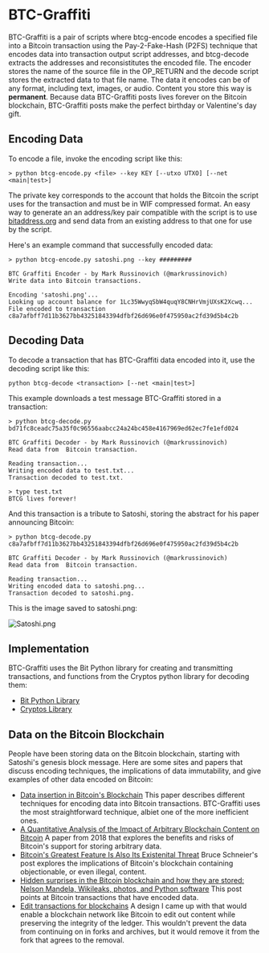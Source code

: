 # BTC-Graffiti

BTC-Graffiti is a pair of scripts where btcg-encode encodes a specified file into a Bitcoin transaction using the Pay-2-Fake-Hash (P2FS) technique that encodes data 
into transaction output script addresses, and btcg-decode extracts the addresses and reconsistitutes the encoded file. The encoder stores the name of the source file 
in the OP_RETURN and the decode script stores the extracted data to that file name. The data it encodes can be of any format, 
including text, images, or audio. Content you store this way is **permanent**. Because data BTC-Graffiti posts lives forever on the Bitcoin blockchain, BTC-Graffiti posts make
the perfect birthday or Valentine's day gift. 

## Encoding Data
To encode a file, invoke the encoding script like this:

    > python btcg-encode.py <file> --key KEY [--utxo UTXO] [--net <main|test>]

The private key corresponds to the account that holds the Bitcoin the script uses for the transaction and must be in WIF compressed format. An easy way to generate an 
an address/key pair compatible with the script is to use [bitaddress.org](http://bitaddress.org) and send data from an existing address to that one for use by the script. 

Here's an example command that successfully encoded data:

    > python btcg-encode.py satoshi.png --key #########
    
    BTC Graffiti Encoder - by Mark Russinovich (@markrussinovich)
    Write data into Bitcoin transactions.

    Encoding 'satoshi.png'...
    Looking up account balance for 1Lc35WwyqSbW4quqY8CNHrVmjUXsK2Xcwq...
    File encoded to transaction c8a7afbff7d11b3627bb43251843394dfbf26d696e0f475950ac2fd39d5b4c2b


## Decoding Data
To decode a transaction that has BTC-Graffiti data encoded into it, use the decoding script like this:

    python btcg-decode <transaction> [--net <main|test>]
    
This example downloads a test message BTC-Graffiti stored in a transaction: 

    > python btcg-decode.py bd71fc8ceadc75a35f0c96556aabcc24a24bc458e4167969ed62ec7fe1efd024
    
    BTC Graffiti Decoder - by Mark Russinovich (@markrussinovich)
    Read data from  Bitcoin transaction.

    Reading transaction...
    Writing encoded data to test.txt...
    Transaction decoded to test.txt.
    
    > type test.txt
    BTCG lives forever!
    
And this transaction is a tribute to Satoshi, storing the abstract for his paper announcing Bitcoin: 

    > python btcg-decode.py c8a7afbff7d11b3627bb43251843394dfbf26d696e0f475950ac2fd39d5b4c2b

    BTC Graffiti Decoder - by Mark Russinovich (@markrussinovich)
    Read data from  Bitcoin transaction.

    Reading transaction...
    Writing encoded data to satoshi.png...
    Transaction decoded to satoshi.png.

This is the image saved to satoshi.png:

![Satoshi.png](/Satoshi.png "Satoshi.png")

## Implementation

BTC-Graffiti uses the Bit Python library for creating and transmitting transactions, and functions from the Cryptos python library for decoding them: 

- [Bit Python Library](https://ofek.dev/bit/guide/intro.html)
- [Cryptos Library](https://github.com/karpathy/cryptos)

## Data on the Bitcoin Blockchain

People have been storing data on the Bitcoin blockchain, starting with Satoshi's genesis block message. Here are some sites and papers that discuss encoding techniques, 
the implications of data immutability, and give examples of other data encoded on Bitcoin:

 - [Data insertion in Bitcoin's Blockchain](https://digitalcommons.augustana.edu/cgi/viewcontent.cgi?article=1000&context=cscfaculty) This paper describes different techniques for encoding data into Bitcoin transactions. BTC-Graffiti uses the most straightforward technique, albiet one of the more inefficient ones. 
 - [A Quantitative Analysis of the Impact of Arbitrary Blockchain Content on Bitcoin](https://fc18.ifca.ai/preproceedings/6.pdf) A paper from 2018 that explores the benefits and risks of Bitcoin's support for storing arbitrary data. 
 - [Bitcoin's Greatest Feature Is Also Its Existenital Threat](https://www.schneier.com/essays/archives/2021/03/bitcoins-greatest-feature-is-also-its-existential-threat.html) Bruce Schneier's post explores the implications of Bitcoin's blockchain containing objectionable, or even illegal, content. 
- [Hidden surprises in the Bitcoin blockchain and how they are stored: Nelson Mandela, Wikileaks, photos, and Python software](http://www.righto.com/2014/02/ascii-bernanke-wikileaks-photographs.html) This post points at Bitcoin transactions that have encoded data. 
- [Edit transactions for blockchains](https://patents.google.com/patent/US10592873B2/en) A design I came up with that would enable a blockchain network like Bitcoin to edit out content while preserving the integrity of the ledger. This wouldn't prevent the data from continuing on in forks and archives, but it would remove it from the fork that agrees to the removal. 
